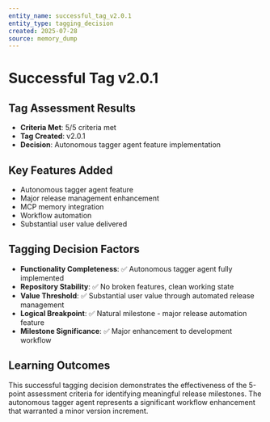 ```yaml
---
entity_name: successful_tag_v2.0.1
entity_type: tagging_decision
created: 2025-07-28
source: memory_dump
---
```


# Successful Tag v2.0.1

## Tag Assessment Results
- **Criteria Met**: 5/5 criteria met
- **Tag Created**: v2.0.1
- **Decision**: Autonomous tagger agent feature implementation

## Key Features Added
- Autonomous tagger agent feature
- Major release management enhancement
- MCP memory integration
- Workflow automation
- Substantial user value delivered

## Tagging Decision Factors
- **Functionality Completeness**: ✅ Autonomous tagger agent fully implemented
- **Repository Stability**: ✅ No broken features, clean working state
- **Value Threshold**: ✅ Substantial user value through automated release management
- **Logical Breakpoint**: ✅ Natural milestone - major release automation feature
- **Milestone Significance**: ✅ Major enhancement to development workflow

## Learning Outcomes
This successful tagging decision demonstrates the effectiveness of the 5-point assessment criteria for identifying meaningful release milestones. The autonomous tagger agent represents a significant workflow enhancement that warranted a minor version increment.